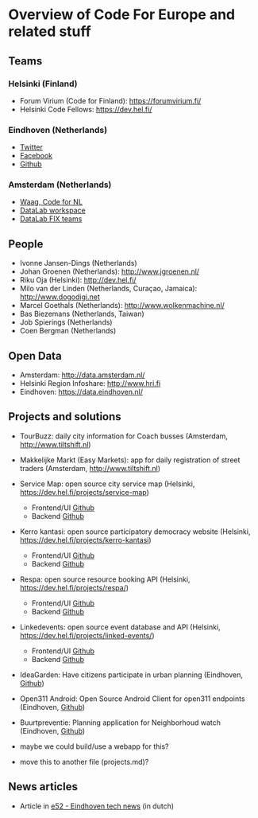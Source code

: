# Overview of Code For Europe and related stuff

## Teams

### Helsinki (Finland)
 - Forum Virium (Code for Finland): https://forumvirium.fi/
 - Helsinki Code Fellows: https://dev.hel.fi/

### Eindhoven (Netherlands)
 - [Twitter](https://twitter.com/code4eindhoven)
 - [Facebook](https://www.facebook.com/codeforeindhoven)
 - [Github](https://github.com/CodeForEindhoven)

### Amsterdam (Netherlands)
 - [Waag, Code for NL](https://www.waag.org)
 - [DataLab workspace](https://www.amsterdam.nl/bestuur-organisatie/organisatie/overige/datalab-amsterdam/)
 - [DataLab FIX teams](http://www.tiltshift.nl)

## People

 - Ivonne Jansen-Dings (Netherlands)
 - Johan Groenen (Netherlands): http://www.jgroenen.nl/
 - Riku Oja (Helsinki): http://dev.hel.fi/
 - Milo van der Linden (Netherlands, Curaçao, Jamaica): http://www.dogodigi.net
 - Marcel Goethals (Netherlands): http://www.wolkenmachine.nl/
 - Bas Biezemans (Netherlands, Taiwan)
 - Job Spierings (Netherlands)
 - Coen Bergman (Netherlands)

## Open Data

 - Amsterdam: http://data.amsterdam.nl/
 - Helsinki Region Infoshare: http://www.hri.fi
 - Eindhoven: https://data.eindhoven.nl/

## Projects and solutions

 - TourBuzz: daily city information for Coach busses (Amsterdam, http://www.tiltshift.nl)
 - Makkelijke Markt (Easy Markets): app for daily registration of street traders (Amsterdam, http://www.tiltshift.nl)
 - Service Map: open source city service map (Helsinki, https://dev.hel.fi/projects/service-map)
   - Frontend/UI [Github](https://github.com/City-of-Helsinki/servicemap)
   - Backend [Github](https://github.com/City-of-Helsinki/smbackend)
 - Kerro kantasi: open source participatory democracy website (Helsinki, https://dev.hel.fi/projects/kerro-kantasi)
   - Frontend/UI [Github](https://github.com/City-of-Helsinki/kerrokantasi-ui)
   - Backend [Github](https://github.com/City-of-Helsinki/kerrokantasi)
 - Respa: open source resource booking API (Helsinki, https://dev.hel.fi/projects/respa/)
   - Frontend/UI [Github](https://github.com/fastmonkeys/respa-ui)
   - Backend [Github](https://github.com/City-of-Helsinki/respa)
 - Linkedevents: open source event database and API (Helsinki, https://dev.hel.fi/projects/linked-events/)
   - Frontend/UI [Github](https://github.com/City-of-Helsinki/linkedevents-ui)
   - Backend [Github](https://github.com/City-of-Helsinki/linkedevents)
 - IdeaGarden: Have citizens participate in urban planning (Eindhoven, [Github](https://github.com/CodeForEindhoven/IdeaGarden))
 - Open311 Android: Open Source Android Client for open311 endpoints (Eindhoven, [Github](https://github.com/CodeForEindhoven/open311-android))
 - Buurtpreventie: Planning application for Neighborhoud watch (Eindhoven, [Github](https://github.com/CodeForEindhoven/buurtpreventie))
 
 - maybe we could build/use a webapp for this?
 - move this to another file (projects.md)?

## News articles

 - Article in [e52 - Eindhoven tech news](https://e52.nl/smart-society-eindhoven-7-schakel-een-programmeur-in/) (in dutch)
